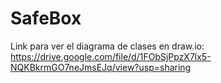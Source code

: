 # SafeBox
Link para ver el diagrama de clases en draw.io: https://drive.google.com/file/d/1FObSjPpzX7lx5-NQKBkrmGO7neJmsEJq/view?usp=sharing
